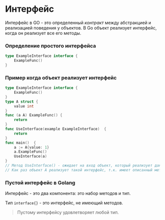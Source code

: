 # Интерфейс
Интерфейс в GO - это определенный _контракт_ между абстракцией и реализацией поведения у объектов.
В Go объект реализует интерфейс, когда он реализует все его методы.


### Определение простого интерфейса
```go
type ExampleInterface interface {
    ExampleFunc()
}
```

### Пример когда объект реализует интерфейс
```go
type ExampleInterface interface {
    ExampleFunc()
}
type A struct {
    value int
}
func (a A) ExampleFunc() {
    return
}
func UseInterface(example ExampleInterface)  {
    return
}
func main()  {
    a := A{value: 1}
    a.ExampleFunc()
    UseInterface(a)
}
// Метод UseInterface() - ожидает на вход объект, который реализует данный интерфейс ExampleInterface
// Как раз объект A реализует такой интерфейс, т.к. имеет описанный метод ExampleFunc()
```

### Пустой интерфейс в Golang
Интерфейс - это два компонента: это набор методов и тип.

Тип `interface{}` - это интерфейс, не имеющий методов.
> Пустому интерфейсу удовлетворяет любой тип.
